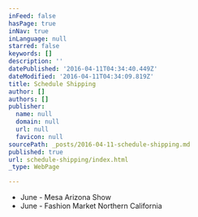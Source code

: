 ```yaml
---
inFeed: false
hasPage: true
inNav: true
inLanguage: null
starred: false
keywords: []
description: ''
datePublished: '2016-04-11T04:34:40.449Z'
dateModified: '2016-04-11T04:34:09.819Z'
title: Schedule Shipping
author: []
authors: []
publisher:
  name: null
  domain: null
  url: null
  favicon: null
sourcePath: _posts/2016-04-11-schedule-shipping.md
published: true
url: schedule-shipping/index.html
_type: WebPage

---
```

* June - Mesa Arizona Show  
* June - Fashion Market Northern California